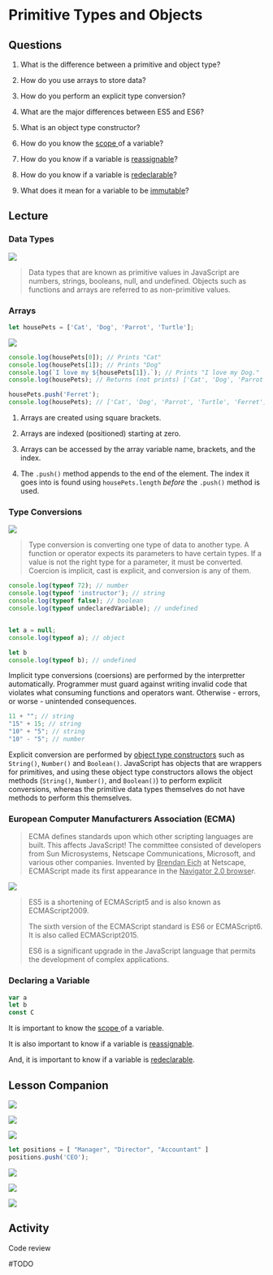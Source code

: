# Primitive Types and Objects

## Questions

1. What is the difference between a primitive and object type?

2. How do you use arrays to store data?

3. How do you perform an explicit type conversion?

4. What are the major differences between ES5 and ES6?

5. What is an object type constructor?

6. How do you know the <u>scope </u>of a variable?

7. How do you know if a variable is <u>reassignable</u>?

8. How do you know if a variable is <u>redeclarable</u>?

9. What does it mean for a variable to be <u>immutable</u>?

## Lecture

### Data Types

![](./Captures/Capture00001.png)

> Data types that are known as primitive values in JavaScript are numbers, strings, booleans, null, and undefined. Objects such as functions and arrays are referred to as non-primitive values.

### Arrays

```js
let housePets = ['Cat', 'Dog', 'Parrot', 'Turtle'];
```

![](./Captures/Capture00003.png)

```js
console.log(housePets[0]); // Prints "Cat"
console.log(housePets[1]); // Prints "Dog"
console.log(`I love my ${housePets[1]}.`); // Prints "I love my Dog."
console.log(housePets); // Returns (not prints) ['Cat', 'Dog', 'Parrot', 'Turtle']
```

```js
housePets.push('Ferret');
console.log(housePets); // ['Cat', 'Dog', 'Parrot', 'Turtle', 'Ferret']
```

1. Arrays are created using square brackets.

2. Arrays are indexed (positioned) starting at zero.

3. Arrays can be accessed by the array variable name, brackets, and the index.

4. The `.push()` method appends to the end of the element.  The index it goes into is found using `housePets.length` *before* the `.push()` method is used.

### Type Conversions

![](./Captures/Capture00004.png)

> Type conversion is converting one type of data to another type. A function or operator expects its parameters to have certain types. If a value is not the right type for a parameter, it must be converted. Coercion is implicit, cast is explicit, and conversion is any of them.

```js
console.log(typeof 72); // number
console.log(typeof 'instructor'); // string
console.log(typeof false); // boolean
console.log(typeof undeclaredVariable); // undefined


let a = null;
console.log(typeof a); // object

let b
console.log(typeof b); // undefined
```

Implicit type conversions (coersions) are performed by the interpretter automatically.  Programmer must guard against writing invalid code that violates what consuming functions and operators want.  Otherwise - errors, or worse - unintended consequences.

```js
11 + ""; // string
"15" + 15; // string
"10" + "5"; // string
"10" - "5"; // number
```

Explicit conversion are performed by <u>object type constructors</u> such as `String()`, `Number()` and `Boolean()`.  JavaScript has objects that are wrappers for primitives, and using these object type constructors allows the object methods (`String()`, `Number()`, and `Boolean()`) to perform explicit conversions, whereas the primitive data types themselves do not have methods to perform this themselves.

### European Computer Manufacturers Association (ECMA)

> ECMA defines standards upon which other scripting languages are built. This affects JavaScript! The committee consisted of developers from Sun Microsystems, Netscape Communications, Microsoft, and various other companies. Invented by <u>Brendan Eich</u> at Netscape, ECMAScript made its first appearance in the <u>Navigator 2.0 browse</u>r.

![](./Captures/Capture00005.png)

> ES5 is a shortening of ECMAScript5 and is also known as ECMAScript2009.
> 
> The sixth version of the ECMAScript standard is ES6 or ECMAScript6. It is also called ECMAScript2015.
> 
> ES6 is a significant upgrade in the JavaScript language that permits the development of complex applications.

### Declaring a Variable

```js
var a
let b
const C
```

It is important to know the <u>scope </u>of a variable.

It is also important to know if a variable is <u>reassignable</u>.

And, it is important to know if a variable is <u>redeclarable</u>.

## Lesson Companion

![](./Captures/Capture00006.png)

![](./Captures/Capture00007.png)

![](./Captures/Capture00008.png)

```js
let positions = [ "Manager", "Director", "Accountant" ]
positions.push('CEO');
```

![](./Captures/Capture00012.png)

![](./Captures/Capture00010.png)

![](./Captures/Capture00011.png)

## Activity

Code review

#TODO








